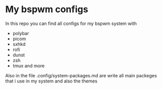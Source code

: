 # My bspwm configs
In this repo you can find all configs for my bspwm system with 
- polybar
- picom
- sxhkd
- rofi
- dunst 
- zsh
- tmux
and more

Also in the file .config/system-packages.md are write all main packeges that i use in my system 
and also the themes
